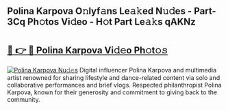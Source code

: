 ## Polina Karpova O𝚗lyf𝚊ns Le𝚊𝚔ed N𝚞𝚍es - Part-3Cq Ph𝚘tos Vi𝚍eo - H𝚘t Part Le𝚊𝚔s qAKNz

# <h2><a href="http://hf44qdl.feru.top/?c=Polina+Karpova">🔗 👉 🔴 Polina Karpova Vi𝚍𝚎o Ph𝚘t𝚘𝚜</a></h2>

[![Polina Karpova Nu𝚍𝚎s](https://i.imgur.com/0TWrTi3.gif)](http://hf44qdl.feru.top/?c=Polina+Karpova)
Digital influencer Polina Karpova and multimedia artist renowned for sharing lifestyle and dance-related content via solo and collaborative performances and brief vlogs. Respected philanthropist Polina Karpova, known for their generosity and commitment to giving back to the community. 
